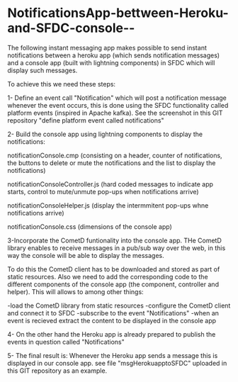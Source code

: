# NotificationsApp-bettween-Heroku-and-SFDC-console--

The following instant messaging app makes possible to send instant notifications between a heroku app (which sends notification messages)  and a console app (built with lightning components) in SFDC which will display such messages. 

To achieve this we need these steps:

1- Define an event call "Notification" which will post a notification message whenever the event occurs, this is done using the SFDC functionality called platform events (inspired in Apache kafka). See the screenshot in this GIT repository "define platform event called notifications" 

2- Build the console app using lightning components to display the notifications: 

notificationConsole.cmp (consisting on a header, counter of notifications, the buttons to delete or mute the notifications and the list
to display the notifications) 

notificationConsoleController.js (hard coded messages to indicate app starts, control to mute/unmute pop-ups when notifications arrive) 

notificationConsoleHelper.js (display the intermmitent pop-ups whne notifications arrive)

notificationConsole.css (dimensions of the console app)

3-Incorporate the CometD funtionality into the console app. THe CometD library enables to receive messages in a pub/sub way over the web, in this way the console will be able to display the messages. 

To do this the CometD client has to be downloaded and stored as part of static resources. Also we need to add the corresponding code to the different components of the console app (the component, controller and helper). This will allows to among other things:

-load the CometD library from static resources 
-configure the CometD client and connect it to SFDC
-subscribe to the event "Notifications"
-when an event is recieved extract the content to be displayed in the console app

4- On the other hand the Heroku app is already prepared to publish  the events in question called "Notifications"

5- The final result is: Whenever the Heroku app sends a message this is displayed in our console app. see file "msgHerokuapptoSFDC" uploaded in this GIT repository as an example.

